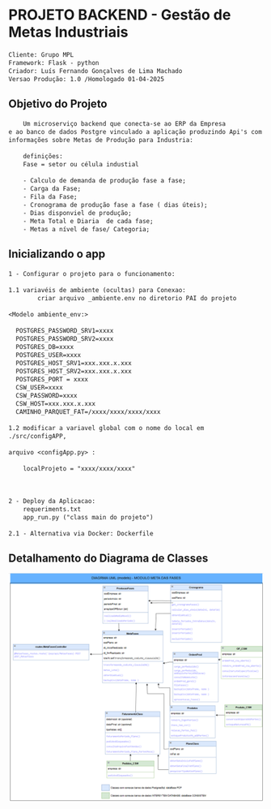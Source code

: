 # PROJETO BACKEND - Gestão de Metas Industriais 
    Cliente: Grupo MPL
    Framework: Flask - python
    Criador: Luís Fernando Gonçalves de Lima Machado
    Versao Produção: 1.0 /Homologado 01-04-2025
    
## Objetivo do Projeto
    
        Um microserviço backend que conecta-se ao ERP da Empresa 
    e ao banco de dados Postgre vinculado a aplicação produzindo Api's com informações sobre Metas de Produção para Industria: 

        definições: 
        Fase = setor ou célula industial

        - Calculo de demanda de produção fase a fase;
        - Carga da Fase;
        - Fila da Fase;
        - Cronograma de produção fase a fase ( dias úteis);
        - Dias disponviel de produção;
        - Meta Total e Diaria  de cada fase;
        - Metas a nível de fase/ Categoria;

## Inicializando o app
    
    1 - Configurar o projeto para o funcionamento: 
        
    1.1 variavéis de ambiente (ocultas) para Conexao: 
            criar arquivo _ambiente.env no diretorio PAI do projeto
    
    <Modelo ambiente_env:>

      POSTGRES_PASSWORD_SRV1=xxxx
      POSTGRES_PASSWORD_SRV2=xxxx
      POSTGRES_DB=xxxx
      POSTGRES_USER=xxxx
      POSTGRES_HOST_SRV1=xxx.xxx.x.xxx
      POSTGRES_HOST_SRV2=xxx.xxx.x.xxx
      POSTGRES_PORT = xxxx
      CSW_USER=xxxx
      CSW_PASSWORD=xxxx
      CSW_HOST=xxx.xxx.x.xxx
      CAMINHO_PARQUET_FAT=/xxxx/xxxx/xxxx/xxxx

    1.2 modificar a variavel global com o nome do local em ./src/configAPP,
    
    arquivo <configApp.py> :
        
        localProjeto = "xxxx/xxxx/xxxx"
    
    
        
    2 - Deploy da Aplicacao: 
        requeriments.txt
        app_run.py ("class main do projeto")
    
    2.1 - Alternativa via Docker: Dockerfile 
    

## Detalhamento do Diagrama de Classes

![Diagrama de Classes](docsProject/ModeloUML_ModuloGestaoMetas.png)


